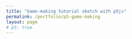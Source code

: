 ```yaml
---
title: "Game-making tutorial sketch with p5js"
permalink: /portfolio/p5-game-making
layout: page
# p5: true
---
```


<div id="sketch-container" style="display:grid;grid-template-columns:auto auto;padding:10px">
</div>
<script src="https://cdn.jsdelivr.net/gh/jernwerber/js-sketches/p5-game-making/spicy-visitors.js"></script>
<script>
    (function() { 
        let s = document.createElement("script");
        s.setAttribute('src','https://cdnjs.cloudflare.com/ajax/libs/p5.js/1.5.0/p5.js');
        s.onload = () => {
            let start = document.createElement("script");
            start.innerHTML = `new p5(s, "sketch-container")`;
            start.setAttribute('defer','defer');
            document.body.appendChild(start);
        }
        document.body.appendChild(s);       
    })();
</script>
